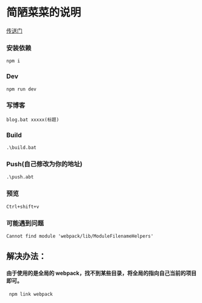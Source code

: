 # 简陋菜菜的说明

[传送门](http://www.haibarai.com "要不要跳转去看看呢?")

### 安装依赖

    npm i

### Dev

    npm run dev

### 写博客

    blog.bat xxxxx(标题)

### Build

    .\build.bat

### Push(自己修改为你的地址)

    .\push.abt

### 预览

    Ctrl+shift+v

### 可能遇到问题

    Cannot find module 'webpack/lib/ModuleFilenameHelpers'

## 解决办法：
####  由于使用的是全局的 webpack，找不到某些目录，将全局的指向自己当前的项目即可。    

     npm link webpack